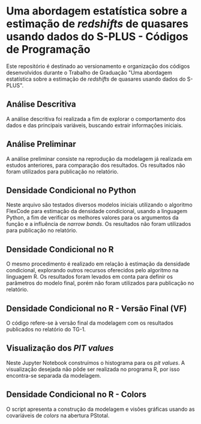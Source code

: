 # Uma abordagem estatística sobre a estimação de _redshifts_ de quasares usando dados do S-PLUS - Códigos de Programação
Este repositório é destinado ao versionamento e organização dos códigos desenvolvidos durante o Trabalho de Graduação "Uma abordagem estatística sobre a estimação de _redshifts_ de quasares usando dados do S-PLUS".
 
## Análise Descritiva
A análise descritiva foi realizada a fim de explorar o comportamento dos dados e das principais variáveis, buscando extrair informações iniciais.
 
## Análise Preliminar
A análise preliminar consiste na reprodução da modelagem já realizada em estudos anteriores, para comparação dos resultados. Os resultados não foram utilizados para publicação no relatório.

## Densidade Condicional no Python
Neste arquivo são testados diversos modelos iniciais utilizando o algoritmo FlexCode para estimação da densidade condicional, usando a linguagem Python, a fim de verificar os melhores valores para os argumentos da função e a influência de _narrow bands_. Os resultados não foram utilizados para publicação no relatório.

## Densidade Condicional no R
O mesmo procedimento é realizado em relação à estimação da densidade condicional, explorando outros recursos oferecidos pelo algoritmo na linguagem R. Os resultados foram levados em conta para definir os parâmetros do modelo final, porém não foram utilizados para publicação no relatório.

## Densidade Condicional no R - Versão Final (VF)
O código refere-se à versão final da modelagem com os resultados publicados no relatório do TG-1.

## Visualização dos _PIT values_
Neste Jupyter Notebook construímos o histograma para os _pit values_. A visualização desejada não pôde ser realizada no programa R, por isso encontra-se separada da modelagem.

## Densidade Condicional no R - Colors
O script apresenta a construção da modelagem e visões gráficas usando as covariáveis de _colors_ na abertura PStotal.
